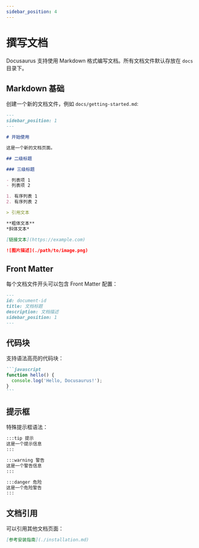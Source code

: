 ```yaml
---
sidebar_position: 4
---
```


# 撰写文档

Docusaurus 支持使用 Markdown 格式编写文档。所有文档文件默认存放在 `docs` 目录下。

## Markdown 基础

创建一个新的文档文件，例如 `docs/getting-started.md`:

```markdown
---
sidebar_position: 1
---

# 开始使用

这是一个新的文档页面。

## 二级标题

### 三级标题

- 列表项 1
- 列表项 2

1. 有序列表 1
2. 有序列表 2

> 引用文本

**粗体文本**
*斜体文本*

[链接文本](https://example.com)

![图片描述](./path/to/image.png)
```

## Front Matter

每个文档文件开头可以包含 Front Matter 配置：

```markdown
---
id: document-id
title: 文档标题
description: 文档描述
sidebar_position: 1
---
```

## 代码块

支持语法高亮的代码块：

````markdown
```javascript
function hello() {
  console.log('Hello, Docusaurus!');
}
```
````

## 提示框

特殊提示框语法：

```markdown
:::tip 提示
这是一个提示信息
:::

:::warning 警告
这是一个警告信息
:::

:::danger 危险
这是一个危险警告
:::
```

## 文档引用

可以引用其他文档页面：

```markdown
[参考安装指南](./installation.md)
```